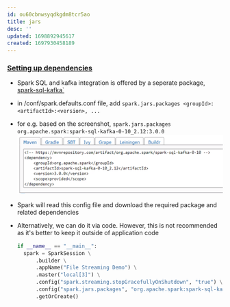 ```yaml
---
id: ou60cbnwsyqdkgdm8tcr5ao
title: jars
desc: ''
updated: 1698892945617
created: 1697930458189
---
```


### [Setting up dependencies](https://blog.devgenius.io/spark-installing-external-packages-2e752923392e)

- Spark SQL and kafka integration is offered by a seperate package, [spark-sql-kafka`](https://mvnrepository.com/artifact/org.apache.spark/spark-sql-kafka-0-10)

- in /conf/spark.defaults.conf file, add `spark.jars.packages
   <groupId>:<artifactId>:<version>, ...`
- for e.g. based on the screenshot, `spark.jars.packages     org.apache.spark:spark-sql-kafka-0-10_2.12:3.0.0`
  ![Alt text](spark_streaming_maven_coordinates.png)
- Spark will read this config file and download the required package and related dependencies
- Alternatively, we can do it via code. However, this is not recommended as it's better to keep it outside of application code

  ```py
  if __name__ == "__main__":
    spark = SparkSession \
        .builder \
        .appName("File Streaming Demo") \
        .master("local[3]") \
        .config("spark.streaming.stopGracefullyOnShutdown", "true") \
        .config("spark.jars.packages", "org.apache.spark:spark-sql-kafka-0-10_2.12:3.0.0") \
        .getOrCreate()
  ```
